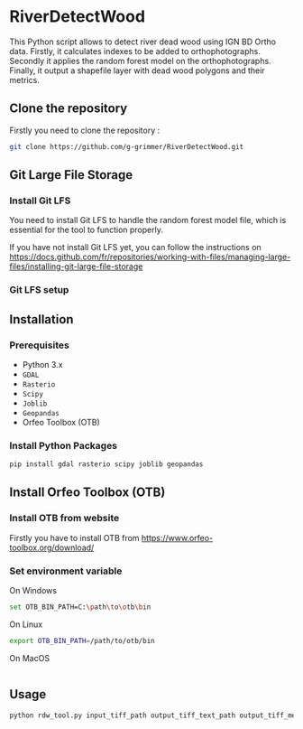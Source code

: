 # RiverDetectWood

This Python script allows to detect river dead wood using IGN BD Ortho data. Firstly, it calculates indexes to be added to orthophotographs. Secondly it applies the random forest model on the orthophotographs. Finally, it output a shapefile layer with dead wood polygons and their metrics. 

## Clone the repository

Firstly you need to clone the repository :

```bash
git clone https://github.com/g-grimmer/RiverDetectWood.git
```

## Git Large File Storage

### Install Git LFS

You need to install Git LFS to handle the random forest model file, which is essential for the tool to function properly.

If you have not install Git LFS yet, you can follow the instructions on https://docs.github.com/fr/repositories/working-with-files/managing-large-files/installing-git-large-file-storage

### Git LFS setup



## Installation

### Prerequisites

- Python 3.x
- `GDAL`
- `Rasterio`
- `Scipy`
- `Joblib`
- `Geopandas`
- Orfeo Toolbox (OTB)

### Install Python Packages

```bash
pip install gdal rasterio scipy joblib geopandas
```

## Install Orfeo Toolbox (OTB)

### Install OTB from website

Firstly you have to install OTB from https://www.orfeo-toolbox.org/download/

### Set environment variable

On Windows 

```bash
set OTB_BIN_PATH=C:\path\to\otb\bin
```

On Linux

```bash
export OTB_BIN_PATH=/path/to/otb/bin
```

On MacOS

```bash
```

## Usage

```bash
python rdw_tool.py input_tiff_path output_tiff_text_path output_tiff_merge_path model_path output_corrected_path output_shapefile_path shapefile_path
```



